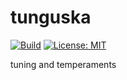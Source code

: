 # tunguska

[![Build](https://github.com/jackwillis/tunguska/actions/workflows/build.yml/badge.svg)](https://github.com/jackwillis/tunguska/actions/workflows/build.yml)
[![License: MIT](https://img.shields.io/badge/License-MIT-yellow.svg)](https://opensource.org/licenses/MIT)

tuning and temperaments

